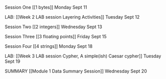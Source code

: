 Session One [[1 bytes]] Monday Sept 11

LAB: [[Week 2 LAB session Layering Activities]] Tuesday Sept 12

Session Two [[2 integers]] Wednesday Sept 13

Session Three [[3 floating points]] Friday Sept 15

Session Four [[4 strings]] Monday Sept 18

LAB: [[Week 3 LAB session Cypher, A simple(ish) Caesar cypher]] Tuesday Sept 19

SUMMARY [[Module 1 Data Summary Session]] Wednesday Sept 20